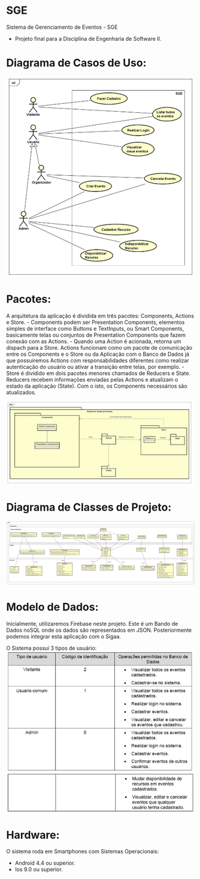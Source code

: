 # SGE

Sistema de Gerenciamento de Eventos - SGE
 - Projeto final para a Disciplina de Engenharia de Software II.
 
 # Diagrama de Casos de Uso: 
 ![alt tag](https://github.com/joorgeroberto/SGE/blob/master/UseCase_SGE.jpg "Use Case")
 
 # Pacotes:
 A arquitetura da aplicação é dividida em três pacotes: Components, Actions e Store.
	-	Components podem ser Presentation Components, elementos simples de interface como Buttons e TextInputs, ou Smart Components, basicamente telas ou conjuntos de Presentation Components que fazem conexão com as Actions.
	-	Quando uma Action é acionada, retorna um dispach para a Store. Actions funcionam como um pacote de comunicação entre os Components e o Store ou da Aplicação com o Banco de Dados já que possuiremos Actions com responsabilidades diferentes como realizar autenticação do usuário ou ativar a transição entre telas, por exemplo.
	-	Store é dividido em dois pacotes menores chamados de Reducers e State. Reducers recebem informações enviadas pelas Actions e atualizam o estado da aplicação (State). Com o isto, os Components necessários são atualizados.
  
  ![alt tag](https://github.com/joorgeroberto/SGE/blob/master/Package_SGE.png "Pacotes")
 
  
 # Diagrama de Classes de Projeto:
 
 ![alt tag](https://github.com/joorgeroberto/SGE/blob/master/ClassDiagram_SGE.jpg "Diagrama de Classes")
 
 # Modelo de Dados: 
  Inicialmente, utilizaremos Firebase neste projeto. Este é um Bando de Dados noSQL onde os dados são representados em JSON. Posteriormente podemos integrar esta aplicação com o Sigaa.
  
  O Sistema possui 3 tipos de usuário:
  ![alt tag](https://github.com/joorgeroberto/SGE/blob/master/Users_SGE.jpeg "Tipos de Usuário - Parte 1")
  ![alt tag](https://github.com/joorgeroberto/SGE/blob/master/Users2_SGE.png "Tipos de Usuário - Parte 2")
  # Hardware: 
  O sistema roda em Smartphones com Sistemas Operacionais:
   - Android 4.4 ou superior.
   - Ios 9.0 ou superior.
